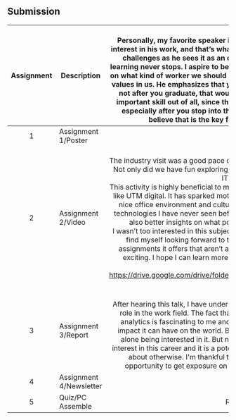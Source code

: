 ## Submission
| Assignment | Description  | Reflection 1 <br> Personally, my favorite speaker is Mr Yee in this talk. I admire his passion and interest in his work, and that’s what pushes him to success. He always welcomes challenges as he sees it as an opportunity to learn even more, and for him, learning never stops. I aspire to be like him. Other than that, he gives great advice on what kind of worker we should be so that companies like Clarity Techwork see values in us. He emphasizes that you should start working on yourself right now, not after you graduate, that would be too late. Also, self-learning is the most important skill out of all, since there isn’t always someone who can teach you, especially after you stop into the working field. I hold the advice dearly as I believe that is the key for me to be successful in the future.|
| :-----: |  ------ | :-----: | 
| 1 | Assignment 1/Poster | Reflection 1 <br>| 
| 2 | Assignment 2/Video | Reflection 2 <br> The industry visit was a good pace change with course mates after studying all week. Not only did we have fun exploring, we also gained knowledge of what it’s like in an IT working office. <br> This activity is highly beneficial to me as I have never experienced exploring an office like UTM digital. It has sparked motivation in me to work hard so that I will get into a nice office environment and culture like this. Not only that, the features and new technologies I have never seen before in the office have given me inspirations, and also better insights on what potential career paths I can take in the future. <br> I wasn’t too interested in this subject before but after experiencing Industry Visit 1, I find myself looking forward to this subject more because of the activities or assignments it offers that aren’t as mundane as other courses, it is practical and exciting. I hope I can learn more by having fun in similar courses in the future. <br> Video Link <br> https://drive.google.com/drive/folders/1Dq5C8PDExWydHJ8A3ihGCFXFyW6USKns?usp=sharing | 
| 3 | Assignment 3/Report | Reflection 3 <br> After hearing this talk, I have understood what analytics is and why it plays a crucial role in the work field. The fact that almost everything around us is the results of analytics is fascinating to me and it opens my eyes once I realize how big of an impact it can have on the world. Before this talk, I've never heard of analytics, let alone being interested in it. But now, thanks to the industry talk, I've developed interest in this career and it is a potential career path for me that I would never know about otherwise. I'm thankful to UTM for giving me and other students the opportunity to get exposure on the real work field even when I'm still year 1. | 
| 4 | Assignment 4/Newsletter | Reflection 4 <br>|
| 5 | Quiz/PC Assemble | Reflection Quiz <br>|

